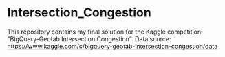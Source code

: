 # Intersection_Congestion
This repository contains my final solution for the Kaggle competition: "BigQuery-Geotab Intersection Congestion". Data source: https://www.kaggle.com/c/bigquery-geotab-intersection-congestion/data
